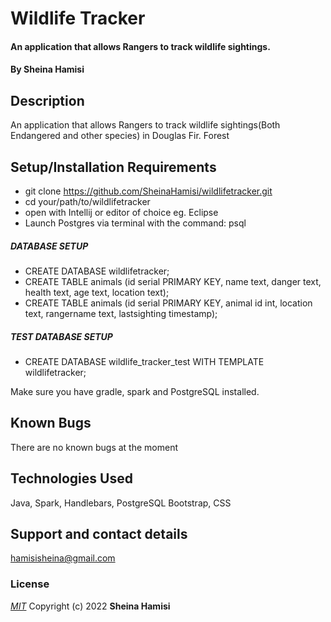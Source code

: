 # Wildlife Tracker
#### An application that allows Rangers to track wildlife sightings.
#### By **Sheina Hamisi**
## Description
An application that allows Rangers to track wildlife sightings(Both Endangered and other species) in Douglas Fir. Forest
## Setup/Installation Requirements
* git clone https://github.com/SheinaHamisi/wildlifetracker.git
* cd your/path/to/wildlifetracker
* open with Intellij or editor of choice eg. Eclipse
* Launch Postgres via terminal with the command: psql

##### DATABASE SETUP
* CREATE DATABASE wildlifetracker;
* CREATE TABLE animals (id serial PRIMARY KEY, name text, danger text, health text, age text, location text);
* CREATE TABLE animals (id serial PRIMARY KEY, animal id int, location text, rangername text, lastsighting timestamp);

##### TEST DATABASE SETUP
* CREATE DATABASE wildlife_tracker_test WITH TEMPLATE wildlifetracker;

Make sure you have gradle, spark and PostgreSQL installed.
## Known Bugs
There are no known bugs at the moment
## Technologies Used
Java, Spark, Handlebars, PostgreSQL Bootstrap, CSS
## Support and contact details
hamisisheina@gmail.com
### License
*[MIT](license.txt)*
Copyright (c) 2022 **Sheina Hamisi**